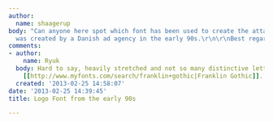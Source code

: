 ```yaml
---
author:
  name: shaagerup
body: "Can anyone here spot which font has been used to create the attached logo?\r\n\r\nIt
  was created by a Danish ad agency in the early 90s.\r\n\r\nBest regards\r\nS\xF8ren"
comments:
- author:
    name: Ryuk
  body: Hard to say, heavily stretched and not so many distinctive letters. May be
    [[http://www.myfonts.com/search/franklin+gothic|Franklin Gothic]]...
  created: '2013-02-25 14:58:07'
date: '2013-02-25 14:39:45'
title: Logo Font from the early 90s

---
```

